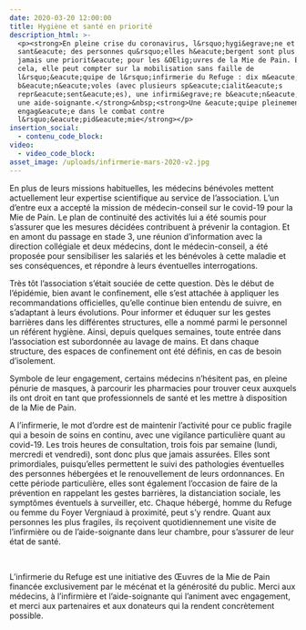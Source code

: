 ```yaml
---
date: 2020-03-20 12:00:00
title: Hygiène et santé en priorité
description_html: >-
  <p><strong>En pleine crise du coronavirus, l&rsquo;hygi&egrave;ne et la
  sant&eacute; des personnes qu&rsquo;elles h&eacute;bergent sont plus que
  jamais une priorit&eacute; pour les &OElig;uvres de la Mie de Pain. Et pour
  cela, elle peut compter sur la mobilisation sans faille de
  l&rsquo;&eacute;quipe de l&rsquo;infirmerie du Refuge : dix m&eacute;decins
  b&eacute;n&eacute;voles (avec plusieurs sp&eacute;cialit&eacute;s
  repr&eacute;sent&eacute;es), une infirmi&egrave;re b&eacute;n&eacute;vole et
  une aide-soignante.</strong>&nbsp;<strong>Une &eacute;quipe pleinement
  engag&eacute;e dans le combat contre
  l&rsquo;&eacute;pid&eacute;mie</strong></p>
insertion_social:
  - contenu_code_block:
video:
  - video_code_block:
asset_image: /uploads/infirmerie-mars-2020-v2.jpg
---
```


En plus de leurs missions habituelles, les m&eacute;decins b&eacute;n&eacute;voles mettent actuellement leur expertise scientifique au service de l’association. L’un d’entre eux a accept&eacute; la mission de m&eacute;decin-conseil sur le covid-19 pour la Mie de Pain. Le plan de continuit&eacute; des activit&eacute;s lui a &eacute;t&eacute; soumis pour s’assurer que les mesures d&eacute;cid&eacute;es contribuent &agrave; pr&eacute;venir la contagion. Et en amont du passage en stade 3, une r&eacute;union d’information avec la direction coll&eacute;giale et deux m&eacute;decins, dont le m&eacute;decin-conseil, a &eacute;t&eacute; propos&eacute;e pour sensibiliser les salari&eacute;s et les b&eacute;n&eacute;voles &agrave; cette maladie et ses cons&eacute;quences, et r&eacute;pondre &agrave; leurs &eacute;ventuelles interrogations.

Tr&egrave;s t&ocirc;t l’association s’&eacute;tait souci&eacute;e de cette question. D&egrave;s le d&eacute;but de l’&eacute;pid&eacute;mie, bien avant le confinement, elle s’est attach&eacute;e &agrave; appliquer les recommandations officielles, qu’elle continue bien entendu de suivre, en s’adaptant &agrave; leurs &eacute;volutions. Pour informer et &eacute;duquer sur les gestes barri&egrave;res dans les diff&eacute;rentes structures, elle a nomm&eacute; parmi le personnel un r&eacute;f&eacute;rent hygi&egrave;ne. Ainsi, depuis quelques semaines, toute entr&eacute;e dans l’association est subordonn&eacute;e au lavage de mains. Et dans chaque structure, des espaces de confinement ont &eacute;t&eacute; d&eacute;finis, en cas de besoin d’isolement.

Symbole de leur engagement, certains m&eacute;decins n’h&eacute;sitent pas, en pleine p&eacute;nurie de masques, &agrave; parcourir les pharmacies pour trouver ceux auxquels ils ont droit en tant que professionnels de sant&eacute; et les mettre &agrave; disposition de la Mie de Pain.

A l’infirmerie, le mot d’ordre est de maintenir l’activit&eacute; pour ce public fragile qui a besoin de soins en continu, avec une vigilance particuli&egrave;re quant au covid-19. Les trois heures de consultation, trois fois par semaine (lundi, mercredi et vendredi), sont donc plus que jamais assur&eacute;es. Elles sont primordiales, puisqu’elles permettent le suivi des pathologies &eacute;ventuelles des personnes h&eacute;berg&eacute;es et le renouvellement de leurs ordonnances. En cette p&eacute;riode particuli&egrave;re, elles sont &eacute;galement l’occasion de faire de la pr&eacute;vention en rappelant les gestes barri&egrave;res, la distanciation sociale, les sympt&ocirc;mes &eacute;ventuels &agrave; surveiller, etc. Chaque h&eacute;berg&eacute;, homme du Refuge ou femme du Foyer Vergniaud &agrave; proximit&eacute;, peut s’y rendre. Quant aux personnes les plus fragiles, ils re&ccedil;oivent quotidiennement une visite de l’infirmi&egrave;re ou de l’aide-soignante dans leur chambre, pour s’assurer de leur &eacute;tat de sant&eacute;.

&nbsp;

L’infirmerie du Refuge est une initiative des Œuvres de la Mie de Pain financ&eacute;e exclusivement par le m&eacute;c&eacute;nat et la g&eacute;n&eacute;rosit&eacute; du public. Merci aux m&eacute;decins, &agrave; l’infirmi&egrave;re et l’aide-soignante qui l’animent avec engagement, et merci aux partenaires et aux donateurs qui la rendent concr&egrave;tement possible.
